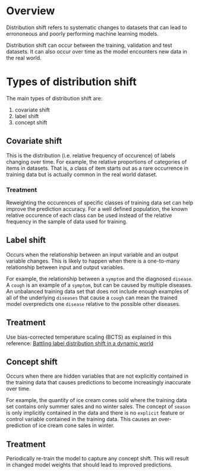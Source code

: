 # Overview
Distribution shift refers to systematic changes to datasets that can lead to errononeous and poorly performing machine learning models. 

Distribution shift can occur between the training, validation and test datasets. It can also occur over time as the model encounters new data in the real world.

# Types of distribution shift
The main types of distribution shift are:
1. covariate shift
2. label shift
3. concept shift

## Covariate shift
This is the distribution (i.e. relative frequency of occurence) of labels changing over time. For example, the relative proportions of categories of items in datasets. That is, a class of item starts out as a rare occurrence in training data but is actually common in the real world dataset.

### Treatment
Reweighting the occurences of specific classes of training data set can help improve the prediction accuracy. For a well defined population, the known relative occurence of each class can be used instead of the relative frequency in the sample of data used for training. 

## Label shift
Occurs when the relationship between an input variable and an output variable changes. This is likely to happen when there is a one-to-many relationship between input and output variables.

For example, the relationship between a `symptom` and the diagnosed `disease`. A `cough` is an example of a `symptom`, but can be caused by multiple diseases. An unbalanced training data set that does not include enough examples of all of the underlying `diseases` that cause a `cough` can mean the trained model overpredicts one `disease` relative to the possible other diseases.

## Treatment
Use bias-corrected temperature scaling (BCTS) as explained in this reference:
[Battling label distribution shift in a dynamic world](https://towardsdatascience.com/battling-label-distribution-shift-in-a-dynamic-world-bc1f4c4d2f92)

## Concept shift
Occurs when there are hidden variables that are not explicitly contained in the training data that causes predictions to become increasingly inaccurate over time. 

For example, the quantity of ice cream cones sold where the training data set contains only summer sales and no winter sales. The concept of `season` is only implicitly contained in the data and there is no `explicit` feature or control variable contained in the training data. This causes an over-prediction of ice cream cone sales in winter.

## Treatment
Periodically re-train the model to capture any concept shift. This will result in changed model weights that should lead to improved predictions.